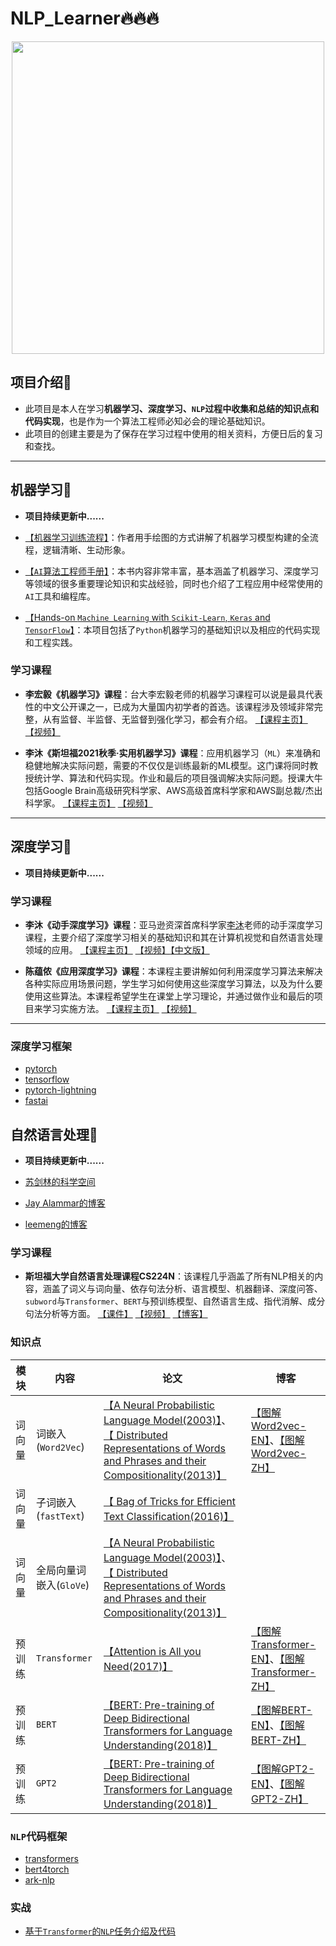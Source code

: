 # NLP_Learner🔥🔥🔥

<div align=center>
<img width="500" src="https://i0.wp.com/techvidvan.com/tutorials/wp-content/uploads/sites/2/2020/04/use-cases-of-NLP.jpg?fit=802%2C420&ssl=1"/>
</div>

## 项目介绍🍎 

- 此项目是本人在学习**机器学习、深度学习、`NLP`**过程中收集和总结的**知识点和代码实现**，也是作为一个算法工程师必知必会的理论基础知识。
- 此项目的创建主要是为了保存在学习过程中使用的相关资料，方便日后的复习和查找。

------

## 机器学习🍉

- **项目持续更新中......**

- [【机器学习训练流程】](https://mp.weixin.qq.com/s/tDn9_4-EFolRth87O-E4NA)：作者用手绘图的方式讲解了机器学习模型构建的全流程，逻辑清晰、生动形象。

- [【`AI`算法工程师手册】](http://www.huaxiaozhuan.com/)：本书内容非常丰富，基本涵盖了机器学习、深度学习等领域的很多重要理论知识和实战经验，同时也介绍了工程应用中经常使用的`AI`工具和编程库。

- [【Hands-on `Machine Learning` with `Scikit-Learn`, `Keras` and `TensorFlow`】](https://github.com/ageron/handson-ml2)：本项目包括了`Python`机器学习的基础知识以及相应的代码实现和工程实践。

### 学习课程

- **李宏毅《机器学习》课程**：台大李宏毅老师的机器学习课程可以说是最具代表性的中文公开课之一，已成为大量国内初学者的首选。该课程涉及领域非常完整，从有监督、半监督、无监督到强化学习，都会有介绍。 [【课程主页】](http://speech.ee.ntu.edu.tw/~tlkagk/courses_ML20.html) [【视频】](https://www.bilibili.com/video/BV1VE411s7Xd)

- **李沐《斯坦福2021秋季·实用机器学习》课程**：应用机器学习（`ML`）来准确和稳健地解决实际问题，需要的不仅仅是训练最新的ML模型。这门课将同时教授统计学、算法和代码实现。作业和最后的项目强调解决实际问题。授课大牛包括Google Brain高级研究科学家、AWS高级首席科学家和AWS副总裁/杰出科学家。 [【课程主页】](https://c.d2l.ai/stanford-cs329p/) [【视频】](https://space.bilibili.com/1567748478/channel/collectiondetail?sid=28144)

------

## 深度学习👼

- **项目持续更新中......**

### 学习课程

- **李沐《动手深度学习》课程**：亚马逊资深首席科学家[李沐](https://space.bilibili.com/1567748478?from=search&seid=3964477932142951372&spm_id_from=333.337.0.0)老师的动手深度学习课程，主要介绍了深度学习相关的基础知识和其在计算机视觉和自然语言处理领域的应用。 [【课程主页】](https://d2l.ai/) [【视频】](https://space.bilibili.com/1567748478/channel/seriesdetail?sid=358497)[【中文版】](https://zh.d2l.ai/)

- **陈蕴侬《应用深度学习》课程**：本课程主要讲解如何利用深度学习算法来解决各种实际应用场景问题，学生学习如何使用这些深度学习算法，以及为什么要使用这些算法。本课程希望学生在课堂上学习理论，并通过做作业和最后的项目来学习实施方法。 [【课程主页】](http://dwz.date/ahbP) [【视频】](https://www.bilibili.com/video/BV19g4y1b7vx?from=search&seid=8860161030043950732)

------

### 深度学习框架

- [pytorch](https://github.com/lyhue1991/eat_pytorch_in_20_days)
- [tensorflow](https://github.com/lyhue1991/eat_tensorflow2_in_30_days)
- [pytorch-lightning](https://github.com/PyTorchLightning/pytorch-lightning)
- [fastai](https://github.com/fastai/fastai)

## 自然语言处理🍊

- **项目持续更新中......**

- [苏剑林的科学空间](https://spaces.ac.cn/)

- [Jay Alammar的博客](https://jalammar.github.io/)

- [leemeng的博客](https://leemeng.tw/index.html#blog)

### 学习课程

- **斯坦福大学自然语言处理课程CS224N**：该课程几乎涵盖了所有NLP相关的内容，涵盖了词义与词向量、依存句法分析、语言模型、机器翻译、深度问答、`subword`与`Transformer`、`BERT`与预训练模型、自然语言生成、指代消解、成分句法分析等方面。 [【课件】](https://github.com/Forest-Scorpio/NLP_Learner/tree/master/NLP/CS224N/Lectures)  [【视频】](https://www.bilibili.com/video/BV1Eb411H7Pq) [【博客】](https://bitjoy.net/?s=CS224N)

### 知识点

| 模块     | 内容                                                         | 论文                          | 博客                |
| -------- | ------------------------------------------------------------ | ---------------------------- | -------------------- |
| 词向量   | 词嵌入(`Word2Vec`) | [【A Neural Probabilistic Language Model(2003)】](http://www.jmlr.org/papers/volume3/bengio03a/bengio03a.pdf)、 [【 Distributed Representations of Words and Phrases and their Compositionality(2013)】](https://papers.nips.cc/paper/5021-distributed-representations-of-words-and-phrases-and-their-compositionality.pdf) | [【图解Word2vec-EN】](https://jalammar.github.io/illustrated-word2vec/)、[【图解Word2vec-ZH】](https://blog.csdn.net/fengdu78/article/details/109475859) |
| 词向量   | 子词嵌入(`fastText`) | [【 Bag of Tricks for Efficient Text Classification(2016)】](http://xxx.itp.ac.cn/pdf/1607.01759.pdf) |  |
| 词向量   | 全局向量词嵌入(`GloVe`) | [【A Neural Probabilistic Language Model(2003)】](http://www.jmlr.org/papers/volume3/bengio03a/bengio03a.pdf)、 [【 Distributed Representations of Words and Phrases and their Compositionality(2013)】](https://papers.nips.cc/paper/5021-distributed-representations-of-words-and-phrases-and-their-compositionality.pdf) |  |
| 预训练   | `Transformer` | [【Attention is All you Need(2017)】](https://readpaper.com/paper/2963403868) | [【图解Transformer-EN】](http://jalammar.github.io/illustrated-transformer/)、[【图解Transformer-ZH】](https://zhuanlan.zhihu.com/p/196642078) |
| 预训练   | `BERT` | [【BERT: Pre-training of Deep Bidirectional Transformers for Language Understanding(2018)】](https://readpaper.com/paper/2963341956) | [【图解BERT-EN】](http://jalammar.github.io/illustrated-bert/)、[【图解BERT-ZH】](https://zhuanlan.zhihu.com/p/266364526) |
| 预训练   | `GPT2` | [【BERT: Pre-training of Deep Bidirectional Transformers for Language Understanding(2018)】](https://readpaper.com/paper/2963341956) | [【图解GPT2-EN】](http://jalammar.github.io/illustrated-gpt2/)、[【图解GPT2-ZH】](https://zhuanlan.zhihu.com/p/264396525) |


### `NLP`代码框架

- [transformers](https://github.com/huggingface/transformers)
- [bert4torch](https://github.com/Tongjilibo/bert4torch)
- [ark-nlp](https://github.com/xiangking/ark-nlp)

### 实战

- [基于`Transformer`的`NLP`任务介绍及代码](https://github.com/datawhalechina/learn-nlp-with-transformers)
